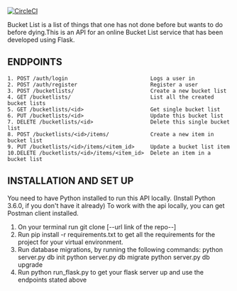 [![CircleCI](https://circleci.com/gh/karendi/BucketListApi/tree/develop.svg?style=svg)](https://circleci.com/gh/karendi/BucketListApi/tree/develop)

Bucket List is a list of things that one has not done before but wants to do before dying.This is
an API for an online Bucket List service that has been developed using Flask.


ENDPOINTS
------------------------------------------------------------------------------
    1. POST /auth/login                          Logs a user in
    2. POST /auth/register                       Register a user
    3. POST /bucketlists/                        Create a new bucket list
    4. GET /bucketlists/                         List all the created bucket lists
    5. GET /bucketlists/<id>                     Get single bucket list
    6. PUT /bucketlists/<id>                     Update this bucket list
    7. DELETE /bucketlists/<id>                  Delete this single bucket list
    8. POST /bucketlists/<id>/items/             Create a new item in bucket list
    9. PUT /bucketlists/<id>/items/<item_id>     Update a bucket list item
    10.DELETE /bucketlists/<id>/items/<item_id>  Delete an item in a bucket list


INSTALLATION AND SET UP
----------------------------------------------------------------------------------

You need to have Python installed to run this API locally.
(Install Python 3.6.0, if you don't have it already)
To work with the api locally, you can get Postman client installed.

1. On your terminal run git clone [--url link of the repo--]
2. Run pip install -r requirements.txt to get all the requirements for the project for your virtual environment.
3. Run database migrations, by running the following commands:
            python server.py db init
            python server.py db migrate
            python server.py db upgrade
4. Run python run_flask.py to get your flask server up and use the endpoints stated above

